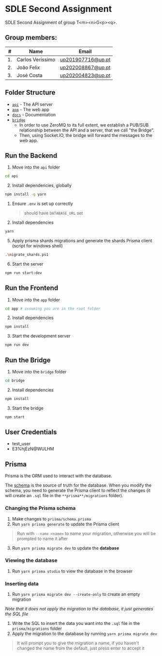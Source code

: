 # SDLE Second Assignment

SDLE Second Assignment of group T&lt;m&gt;&lt;n&gt;G&lt;p&gt;&lt;q&gt;.

## Group members:

| #   | Name             | Email                                         |
| --- | ---------------- | --------------------------------------------- |
| 1.  | Carlos Veríssimo | [up201907716@up.pt](mailto:up202008867@up.pt) |
| 2.  | João Felix       | [up202008867@up.pt](mailto:up202008867@up.pt) |
| 3.  | José Costa       | [up202004823@up.pt](mailto:up202008867@up.pt) |

## Folder Structure

- [`api`](./api) - The API server
- [`app`](./app) - The web app
- [`docs`](./docs) - Documentation
- [`bridge`](./bridge)
  - In order to use ZeroMQ to its full extent, we establish a PUB/SUB relationship between the API and a server, that we call "the Bridge".
  - Then, using Socket.IO, the bridge will forward the messages to the web app.


## Run the Backend

1. Move into the `api` folder

```sh
cd api
```

2. Install dependencies, globally

```sh
npm install -g yarn
```

1. Ensure `.env` is set up correctly
   > should have `DATABASE_URL` set
2. Install dependencies

```sh
yarn
```
<!--
5. Apply prisma migrations and generate the Prisma client

```sh
yarn prisma migrate dev
yarn prisma generate
```
-->

5. Apply prisma shards migrations and generate the shards Prisma client (script for windows shell)

```sh
.\migrate_shards.ps1
```


6. Start the server

```sh
npm run start:dev
```

## Run the Frontend

1. Move into the `app` folder

```sh
cd app # assuming you are in the root folder
```

2. Install dependencies

```sh
npm install
```

3. Start the development server

```sh
npm run dev
```

## Run the Bridge

1. Move into the `bridge` folder

```sh
cd bridge
```

2. Install dependencies

```sh
npm install
```

3. Start the bridge

```sh
npm start
```

## User Credentials
- test_user
- E3%hjEzN@WULHM
<!-- when hashed -> $2a$10$vtRM/PazBJuy9T1rws.sy.6gg8uXLvro1QSL8tulWon8.Da5Ad/.W -->

## Prisma

Prisma is the ORM used to interact with the database.

The [schema](./api/prisma/schema.prisma) is the source of truth for the database. When you modify the schema, you need to generate the Prisma client to reflect the changes (it will create an `.sql` file in the `**prisma**/migrations` folder).

### Changing the Prisma schema

1. Make changes to `prisma/schema.prisma`
2. Run `yarn prisma generate` to update the Prisma client

> Run with `--name <name>` to name your migration, otherwise you will be prompted to name it after

3. Run `yarn prisma migrate dev` to update the **database**

### Viewing the database

1. Run `yarn prisma studio` to view the database in the browser

### Inserting data

1. Run `yarn prisma migrate dev --create-only` to create an empty migration

_Note that it does not apply the migration to the database, it just generates the SQL file_

1. Write the SQL to insert the data you want into the `.sql` file in the `prisma/migrations` folder
2. Apply the migration to the database by running `yarn prisma migrate dev`

> It will prompt you to give the migration a name, if you haven't changed the name from the default, just press enter to accept it
